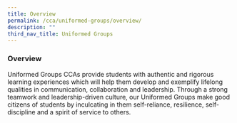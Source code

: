 ```yaml
---
title: Overview
permalink: /cca/uniformed-groups/overview/
description: ""
third_nav_title: Uniformed Groups
---
```

### Overview

Uniformed Groups CCAs provide students with authentic and rigorous learning experiences which will help them develop and exemplify lifelong qualities in communication, collaboration and leadership. Through a strong teamwork and leadership-driven culture, our Uniformed Groups make good citizens of students by inculcating in them self-reliance, resilience, self-discipline and a spirit of service to others.
